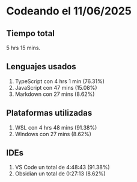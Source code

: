 # Codeando el 11/06/2025

## Tiempo total
5 hrs 15 mins.

## Lenguajes usados
1. TypeScript con 4 hrs 1 min (76.31%)
1. JavaScript con 47 mins (15.08%)
1. Markdown con 27 mins (8.62%)

## Plataformas utilizadas
1. WSL con 4 hrs 48 mins (91.38%)
1. Windows con 27 mins (8.62%)

## IDEs
1. VS Code un total de 4:48:43 (91.38%)
1. Obsidian un total de 0:27:13 (8.62%)
